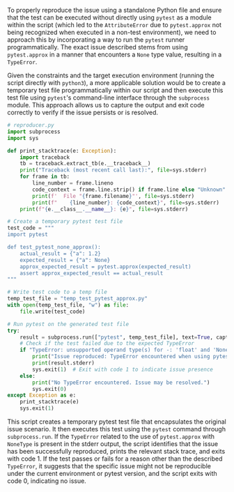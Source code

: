To properly reproduce the issue using a standalone Python file and ensure that the test can be executed without directly using `pytest` as a module within the script (which led to the `AttributeError` due to `pytest.approx` not being recognized when executed in a non-test environment), we need to approach this by incorporating a way to run the `pytest` runner programmatically. The exact issue described stems from using `pytest.approx` in a manner that encounters a `None` type value, resulting in a `TypeError`.

Given the constraints and the target execution environment (running the script directly with `python3`), a more applicable solution would be to create a temporary test file programmatically within our script and then execute this test file using `pytest`'s command-line interface through the `subprocess` module. This approach allows us to capture the output and exit code correctly to verify if the issue persists or is resolved.

```python
# reproducer.py
import subprocess
import sys

def print_stacktrace(e: Exception):
    import traceback
    tb = traceback.extract_tb(e.__traceback__)
    print("Traceback (most recent call last):", file=sys.stderr)
    for frame in tb:
        line_number = frame.lineno
        code_context = frame.line.strip() if frame.line else "Unknown"
        print(f'  File "{frame.filename}"', file=sys.stderr)
        print(f"    {line_number}: {code_context}", file=sys.stderr)
    print(f"{e.__class__.__name__}: {e}", file=sys.stderr)

# Create a temporary pytest test file
test_code = """
import pytest

def test_pytest_none_approx():
    actual_result = {"a": 1.2}
    expected_result = {"a": None}
    approx_expected_result = pytest.approx(expected_result)
    assert approx_expected_result == actual_result
"""

# Write test code to a temp file
temp_test_file = "temp_test_pytest_approx.py"
with open(temp_test_file, "w") as file:
    file.write(test_code)

# Run pytest on the generated test file
try:
    result = subprocess.run(["pytest", temp_test_file], text=True, capture_output=True)
    # Check if the test failed due to the expected TypeError
    if "TypeError: unsupported operand type(s) for -: 'float' and 'NoneType'" in result.stderr:
        print("Issue reproduced: TypeError encountered when using pytest.approx with NoneType.")
        print(result.stderr)
        sys.exit(1)  # Exit with code 1 to indicate issue presence
    else:
        print("No TypeError encountered. Issue may be resolved.")
        sys.exit(0)
except Exception as e:
    print_stacktrace(e)
    sys.exit(1)
```

This script creates a temporary pytest test file that encapsulates the original issue scenario. It then executes this test using the `pytest` command through `subprocess.run`. If the `TypeError` related to the use of `pytest.approx` with `NoneType` is present in the stderr output, the script identifies that the issue has been successfully reproduced, prints the relevant stack trace, and exits with code 1. If the test passes or fails for a reason other than the described `TypeError`, it suggests that the specific issue might not be reproducible under the current environment or pytest version, and the script exits with code 0, indicating no issue.